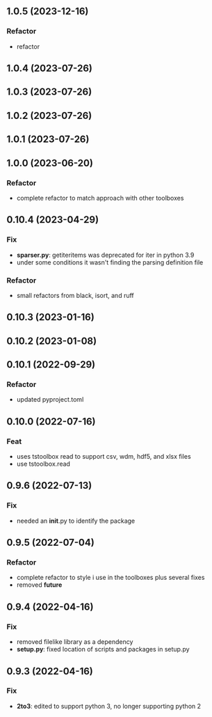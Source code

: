 ## 1.0.5 (2023-12-16)

### Refactor

- refactor

## 1.0.4 (2023-07-26)

## 1.0.3 (2023-07-26)

## 1.0.2 (2023-07-26)

## 1.0.1 (2023-07-26)

## 1.0.0 (2023-06-20)

### Refactor

- complete refactor to match approach with other toolboxes

## 0.10.4 (2023-04-29)

### Fix

- **sparser.py**: getiteritems was deprecated for iter in python 3.9
- under some conditions it wasn't finding the parsing definition file

### Refactor

- small refactors from black, isort, and ruff

## 0.10.3 (2023-01-16)

## 0.10.2 (2023-01-08)

## 0.10.1 (2022-09-29)

### Refactor

- updated pyproject.toml

## 0.10.0 (2022-07-16)

### Feat

- uses tstoolbox read to support csv, wdm, hdf5, and xlsx files
- use tstoolbox.read

## 0.9.6 (2022-07-13)

### Fix

- needed an __init__.py to identify the package

## 0.9.5 (2022-07-04)

### Refactor

- complete refactor to style i use in the toolboxes plus several fixes
- removed __future__

## 0.9.4 (2022-04-16)

### Fix

- removed filelike library as a dependency
- **setup.py**: fixed location of scripts and packages in setup.py

## 0.9.3 (2022-04-16)

### Fix

- **2to3**: edited to support python 3, no longer supporting python 2
